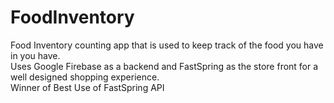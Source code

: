 # FoodInventory
Food Inventory counting app that is used to keep track of the food you have in you have.  
Uses Google Firebase as a backend and FastSpring as the store front for a well designed shopping experience.  
Winner of Best Use of FastSpring API
